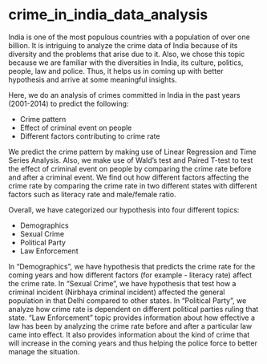 # crime_in_india_data_analysis
India is one of the most populous countries with a population of over one billion. It is intriguing to analyze the crime data of India because of its diversity and the problems that arise due to it. Also, we chose this topic because we are familiar with the diversities in India, its culture, politics, people, law and police. Thus, it helps us in coming up with better hypothesis and arrive at some meaningful insights.

Here, we do an analysis of crimes committed in India in the past years (2001-2014) to predict the following:
  * Crime pattern
  * Effect of criminal event on people
  * Different factors contributing to crime rate 

We predict the crime pattern by making use of Linear Regression and Time Series Analysis. Also, we make use of Wald’s test and Paired T-test to test the effect of criminal event on people by comparing the crime rate before and after a criminal event. We find out how different factors affecting the crime rate by comparing the crime rate in two different states with different factors such as literacy rate and male/female ratio.
	
Overall, we have categorized our hypothesis into four different topics:
  * Demographics
  * Sexual Crime
  * Political Party
  * Law Enforcement


In “Demographics”, we have hypothesis that predicts the crime rate for the coming years and how different factors (for example - literacy rate) affect the crime rate. In “Sexual Crime”, we have hypothesis that test how a criminal incident (Nirbhaya criminal incident) affected the general population in that Delhi compared to other states. In “Political Party”, we analyze how crime rate is dependent on different political parties ruling that state. “Law Enforcement” topic provides information about how effective a law has been by analyzing the crime rate before and after a particular law came into effect. It also provides information about the kind of crime that will increase in the coming years and thus helping the police force to better manage the situation.
